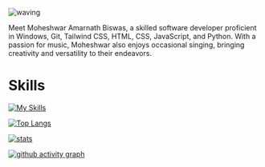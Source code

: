 ![waving](https://capsule-render.vercel.app/api?type=waving&height=90&color=gradient)


Meet Moheshwar Amarnath Biswas, a skilled software developer proficient in Windows, Git, Tailwind CSS, HTML, CSS, JavaScript, and Python. With a passion for music, Moheshwar also enjoys occasional singing, bringing creativity and versatility to their endeavors.

# Skills

[![My Skills](https://skillicons.dev/icons?i=bash,powershell,linux,c,py,html,css,js,ts,md,bootstrap,tailwind,vscode,git,github,vite,ps,pr,discord,twitter,stackoverflow,azure,cloudflare,vercel)](https://skillicons.dev)

[![Top Langs](https://github-readme-stats.vercel.app/api/top-langs?username=fluentmoheshwar&show_icons=true&theme=vue-dark&locale=en&layout=compact)](https://github.com/anuraghazra/github-readme-stats)

[![stats](https://github-readme-stats.vercel.app/api?username=fluentmoheshwar&show_icons=true&theme=vue-dark)](https://github.com/anuraghazra/github-readme-stats)

[![github activity graph](https://github-readme-activity-graph.cyclic.app/graph?username=fluentmoheshwar&theme=vue)](https://github.com/ashutosh00710/github-readme-activity-graph)

